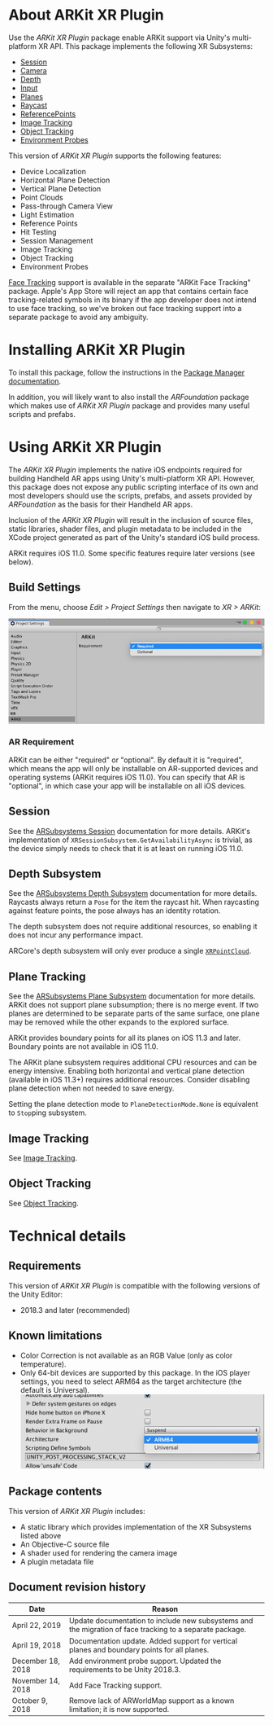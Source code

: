 # About ARKit XR Plugin


Use the *ARKit XR Plugin* package enable ARKit support via Unity's multi-platform XR API. This package implements the following XR Subsystems:

* [Session](https://docs.unity3d.com/Packages/com.unity.xr.arsubsystems@2.1/manual/session-subsystem.html)
* [Camera](https://docs.unity3d.com/Packages/com.unity.xr.arsubsystems@2.1/manual/camera-subsystem.html)
* [Depth](https://docs.unity3d.com/Packages/com.unity.xr.arsubsystems@2.1/manual/depth-subsystem.html)
* [Input](https://docs.unity3d.com/2018.1/Documentation/ScriptReference/Experimental.XR.XRInputSubsystem.html)
* [Planes](https://docs.unity3d.com/Packages/com.unity.xr.arsubsystems@2.1/manual/plane-subsystem.html)
* [Raycast](https://docs.unity3d.com/Packages/com.unity.xr.arsubsystems@2.1/manual/raycast-subsystem.html)
* [ReferencePoints](https://docs.unity3d.com/Packages/com.unity.xr.arsubsystems@2.1/manual/reference-point-subsystem.html)
* [Image Tracking](https://docs.unity3d.com/Packages/com.unity.xr.arsubsystems@2.1/manual/image-tracking.html)
* [Object Tracking](https://docs.unity3d.com/Packages/com.unity.xr.arsubsystems@2.1/manual/object-tracking.html)
* [Environment Probes](https://docs.unity3d.com/Packages/com.unity.xr.arsubsystems@2.1/manual/environment-probe-subsystem.html)

This version of *ARKit XR Plugin* supports the following features:

* Device Localization
* Horizontal Plane Detection
* Vertical Plane Detection
* Point Clouds
* Pass-through Camera View
* Light Estimation
* Reference Points
* Hit Testing
* Session Management
* Image Tracking
* Object Tracking
* Environment Probes

[Face Tracking](https://docs.unity3d.com/Packages/com.unity.xr.arsubsystems@2.1/manual/face-tracking.html) support is available in the separate "ARKit Face Tracking" package. Apple's App Store will reject an app that contains certain face tracking-related symbols in its binary if the app developer does not intend to use face tracking, so we've broken out face tracking support into a separate package to avoid any ambiguity.

# Installing ARKit XR Plugin

To install this package, follow the instructions in the [Package Manager documentation](https://docs.unity3d.com/Packages/com.unity.package-manager-ui@latest/index.html).

In addition, you will likely want to also install the *ARFoundation* package which makes use of *ARKit XR Plugin* package and provides many useful scripts and prefabs.

# Using ARKit XR Plugin

The *ARKit XR Plugin* implements the native iOS endpoints required for building Handheld AR apps using Unity's multi-platform XR API. However, this package does not expose any public scripting interface of its own and most developers should use the scripts, prefabs, and assets provided by *ARFoundation* as the basis for their Handheld AR apps.

Inclusion of the *ARKit XR Plugin* will result in the inclusion of source files, static libraries, shader files, and plugin metadata to be included in the XCode project generated as part of the Unity's standard iOS build process.

ARKit requires iOS 11.0. Some specific features require later versions (see below).

## Build Settings

From the menu, choose _Edit > Project Settings_ then navigate to _XR > ARKit_:

![alt text](images/arkitsettings-dialog.png "ARKitSettings dialog")

### AR Requirement

ARKit can be either "required" or "optional". By default it is "required", which means the app will only be installable on AR-supported devices and operating systems (ARKit requires iOS 11.0). You can specify that AR is "optional", in which case your app will be installable on all iOS devices.

## Session

See the [ARSubsystems Session](https://docs.unity3d.com/Packages/com.unity.xr.arsubsystems@2.1/manual/session-subsystem.html) documentation for more details. ARKit's implementation of `XRSessionSubsystem.GetAvailabilityAsync` is trivial, as the device simply needs to check that it is at least on running iOS 11.0.

## Depth Subsystem

See the [ARSubsystems Depth Subsystem](https://docs.unity3d.com/Packages/com.unity.xr.arsubsystems@2.1/manual/depth-subsystem.html) documentation for more details. Raycasts always return a `Pose` for the item the raycast hit. When raycasting against feature points, the pose always has an identity rotation.

The depth subsystem does not require additional resources, so enabling it does not incur any performance impact.

ARCore's depth subsystem will only ever produce a single [`XRPointCloud`](https://docs.unity3d.com/Packages/com.unity.xr.arsubsystems@2.1/api/UnityEngine.XR.ARSubsystems.XRPointCloud.html).

## Plane Tracking

See the [ARSubsystems Plane Subsystem](https://docs.unity3d.com/Packages/com.unity.xr.arsubsystems@2.1/manual/plane-subsystem.html) documentation for more details. ARKit does not support plane subsumption; there is no merge event. If two planes are determined to be separate parts of the same surface, one plane may be removed while the other expands to the explored surface.

ARKit provides boundary points for all its planes on iOS 11.3 and later. Boundary points are not available in iOS 11.0.

The ARKit plane subsystem requires additional CPU resources and can be energy intensive. Enabling both horizontal and vertical plane detection (available in iOS 11.3+) requires additional resources. Consider disabling plane detection when not needed to save energy.

Setting the plane detection mode to `PlaneDetectionMode.None` is equivalent to `Stop`ping subsystem.

## Image Tracking

See [Image Tracking](arkit-image-tracking.md).

## Object Tracking

See [Object Tracking](arkit-object-tracking.md).

# Technical details
## Requirements

This version of *ARKit XR Plugin* is compatible with the following versions of the Unity Editor:

* 2018.3 and later (recommended)

## Known limitations

* Color Correction is not available as an RGB Value (only as color temperature).
* Only 64-bit devices are supported by this package. In the iOS player settings, you need to select ARM64 as the target architecture (the default is Universal).
![alt text](images/target-architecture.png "Target Architecture")

## Package contents

This version of *ARKit XR Plugin* includes:

* A static library which provides implementation of the XR Subsystems listed above
* An Objective-C source file
* A shader used for rendering the camera image
* A plugin metadata file

## Document revision history
|Date|Reason|
|---|---|
|April 22, 2019|Update documentation to include new subsystems and the migration of face tracking to a separate package.|
|April 19, 2018|Documentation update. Added support for vertical planes and boundary points for all planes.|
|December 18, 2018|Add environment probe support. Updated the requirements to be Unity 2018.3.|
|November 14, 2018|Add Face Tracking support.|
|October 9, 2018|Remove lack of ARWorldMap support as a known limitation; it is now supported.|
